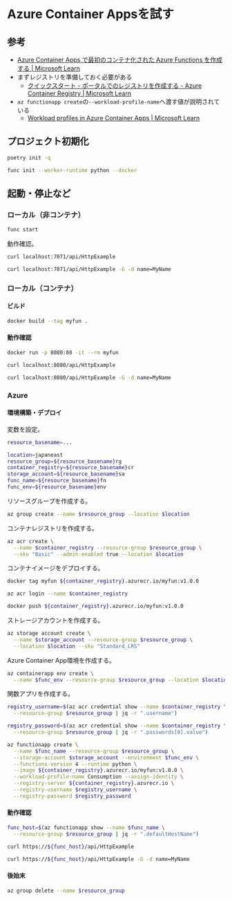 # Azure Container Appsを試す

## 参考

- [Azure Container Apps で最初のコンテナ化された Azure Functions を作成する | Microsoft Learn](https://learn.microsoft.com/ja-jp/azure/azure-functions/functions-deploy-container-apps?tabs=acr%2Cbash&pivots=programming-language-python)
- まずレジストリを準備しておく必要がある
    - [クイックスタート - ポータルでのレジストリを作成する - Azure Container Registry | Microsoft Learn](https://learn.microsoft.com/ja-jp/azure/container-registry/container-registry-get-started-portal?tabs=azure-cli#create-a-container-registry)
- `az functionapp create`の`--workload-profile-name`へ渡す値が説明されている
    - [Workload profiles in Azure Container Apps | Microsoft Learn](https://learn.microsoft.com/en-us/azure/container-apps/workload-profiles-overview)

## プロジェクト初期化

```bash
poetry init -q
```

```bash
func init --worker-runtime python --docker
```

## 起動・停止など

### ローカル（非コンテナ）

```bash
func start
```

動作確認。

```bash
curl localhost:7071/api/HttpExample
```

```bash
curl localhost:7071/api/HttpExample -G -d name=MyName
```

### ローカル（コンテナ）

#### ビルド

```bash
docker build --tag myfun .
```

#### 動作確認

```bash
docker run -p 8080:80 -it --rm myfun
```

```bash
curl localhost:8080/api/HttpExample
```

```bash
curl localhost:8080/api/HttpExample -G -d name=MyName
```

### Azure

#### 環境構築・デプロイ

変数を設定。

```bash
resource_basename=...
```

```bash
location=japaneast
resource_group=${resource_basename}rg
container_registry=${resource_basename}cr
storage_account=${resource_basename}sa
func_name=${resource_basename}fn
func_env=${resource_basename}env
```

リソースグループを作成する。

```bash
az group create --name $resource_group --location $location
```

コンテナレジストリを作成する。

```bash
az acr create \
  --name $container_registry --resource-group $resource_group \
  --sku "Basic" --admin-enabled true --location $location
```

コンテナイメージをデプロイする。

```bash
docker tag myfun ${container_registry}.azurecr.io/myfun:v1.0.0
```

```bash
az acr login --name $container_registry
```

```bash
docker push ${container_registry}.azurecr.io/myfun:v1.0.0
```

ストレージアカウントを作成する。

```bash
az storage account create \
  --name $storage_account --resource-group $resource_group \
  --location $location --sku "Standard_LRS"
```

Azure Container App環境を作成する。

```bash
az containerapp env create \
  --name $func_env --resource-group $resource_group --location $location
```

関数アプリを作成する。

```bash
registry_username=$(az acr credential show --name $container_registry \
  --resource-group $resource_group | jq -r ".username")
```

```bash
registry_password=$(az acr credential show --name $container_registry \
  --resource-group $resource_group | jq -r ".passwords[0].value")
```

```bash
az functionapp create \
  --name $func_name --resource-group $resource_group \
  --storage-account $storage_account --environment $func_env \
  --functions-version 4 --runtime python \
  --image ${container_registry}.azurecr.io/myfun:v1.0.0 \
  --workload-profile-name Consumption --assign-identity \
  --registry-server ${container_registry}.azurecr.io \
  --registry-username $registry_username \
  --registry-password $registry_password
```

#### 動作確認

```bash
func_host=$(az functionapp show --name $func_name \
  --resource-group $resource_group | jq -r ".defaultHostName")
```

```bash
curl https://${func_host}/api/HttpExample
```

```bash
curl https://${func_host}/api/HttpExample -G -d name=MyName
```

#### 後始末

```bash
az group delete --name $resource_group
```
